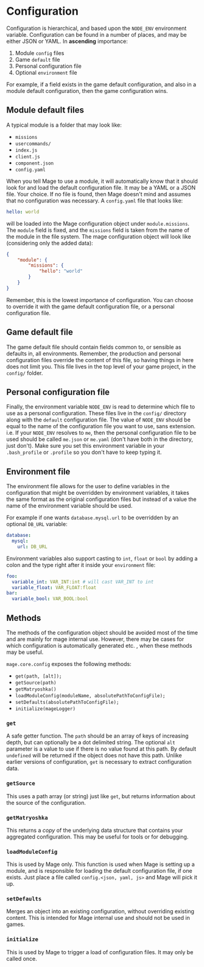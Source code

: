 # Configuration

Configuration is hierarchical, and based upon the `NODE_ENV` environment variable. Configuration
can be found in a number of places, and may be either JSON or YAML. In **ascending** importance:

 1. Module `config` files
 2. Game `default` file
 3. Personal configuration file
 4. Optional `environment` file

For example, if a field exists in the game default configuration, and also in a module default
configuration, then the game configuration wins.

## Module default files

A typical module is a folder that may look like:

 - `missions`
  - `usercommands/`
  - `index.js`
  - `client.js`
  - `component.json`
  - `config.yaml`

When you tell Mage to use a module, it will automatically know that it should look for and load the
default configuration file. It may be a YAML or a JSON file. Your choice. If no file is found, then
Mage doesn't mind and assumes that no configuration was necessary. A `config.yaml` file that
looks like:

```yaml
hello: world
```

will be loaded into the Mage configuration object under `module.missions`. The `module` field is
fixed, and the `missions` field is taken from the name of the module in the file system. The mage
configuration object will look like (considering only the added data):

```json
{
    "module": {
        "missions": {
            "hello": "world"
        }
    }
}
```

Remember, this is the lowest importance of configuration. You can choose to override it with the
game default configuration file, or a personal configuration file.

## Game default file

The game default file should contain fields common to, or sensible as defaults in, all
environments. Remember, the production and personal configuration files override the content of
this file, so having things in here does not limit you. This file lives in the top level of your
game project, in the `config/` folder.

## Personal configuration file

Finally, the environment variable `NODE_ENV` is read to determine which file to use as a personal
configuration. These files live in the `config/` directory along with the `default` configuration
file. The value of `NODE_ENV` should be equal to the name of the configuration file you want to
use, sans extension. i.e. If your `NODE_ENV` resolves to `me`, then the personal configuration file
to be used should be called `me.json` or `me.yaml` (don't have both in the directory, just don't).
Make sure you set this environment variable in your `.bash_profile` or `.profile` so you don't have
to keep typing it.

## Environment file

The environment file allows for the user to define variables in the configuration that might be
overridden by environment variables, it takes the same format as the original configuration files
but instead of a value the name of the environment variable should be used.

For example if one wants `database.mysql.url` to be overridden by an optional `DB_URL` variable:

```yaml
database:
  mysql:
    url: DB_URL
```

Environment variables also support casting to `int`, `float` or `bool` by adding a colon and the
type right after it inside your `environment` file:

```yaml
foo:
  variable_int: VAR_INT:int # will cast VAR_INT to int
  variable_float: VAR_FLOAT:float
bar:
  variable_bool: VAR_BOOL:bool
```

## Methods

The methods of the configuration object should be avoided most of the time and are mainly for mage
internal use. However, there may be cases for which configuration is automatically generated etc.
, when these methods may be useful.

`mage.core.config` exposes the following methods:

 - `get(path, [alt]);`
 - `getSource(path)`
 - `getMatryoshka()`
 - `loadModuleConfig(moduleName, absolutePathToConfigFile);`
 - `setDefaults(absolutePathToConfigFile);`
 - `initialize(mageLogger)`

### `get`

A safe getter function. The `path` should be an array of keys of increasing depth, but can
optionally be a dot delimited string. The optional `alt` parameter is a value to use if there is
no value found at this path. By default `undefined` will be returned if the object does not have
this path. Unlike earlier versions of configuration, `get` is necessary to extract configuration
data.

### `getSource`

This uses a path array (or string) just like `get`, but returns information about the source of the
configuration.

### `getMatryoshka`

This returns a *copy* of the underlying data structure that contains your aggregated configuration.
This may be useful for tools or for debugging.

### `loadModuleConfig`

This is used by Mage only. This function is used when Mage is setting up a module, and is
responsible for loading the default configuration file, if one exists. Just place a file called
`config.<json, yaml, js>` and Mage will pick it up.

### `setDefaults`

Merges an object into an existing configuration, without overriding existing content. This is
intended for Mage internal use and should not be used in games.

### `initialize`

This is used by Mage to trigger a load of configuration files. It may only be called once.
